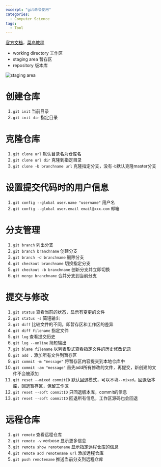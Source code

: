 ```yaml
---
excerpt: "git命令使用"
categories:
  - Computer Science
tags:
  - Tool
---
```


[官方文档](https://git-scm.com/docs)，[菜鸟教程](https://www.runoob.com/git/git-tutorial.html)

* working directory 工作区
* staging area 暂存区
* repository 版本库

![staging area](https://git-scm.com/images/about/index1@2x.png)

# 创建仓库

1. `git init` 当前目录
2. `git init dir` 指定目录

# 克隆仓库

1. `git clone url` 默认目录名为仓库名
2. `git clone url dir` 克隆到指定目录
3. `git clone -b branchname url` 克隆指定分支，没有`-b`默认克隆master分支

# 设置提交代码时的用户信息

1. `git config --global user.name "username"` 用户名
2. `git config --global user.email email@xxx.com` 邮箱

# 分支管理

1. `git branch` 列出分支
2. `git branch branchname` 创建分支
3. `git branch -d branchname` 删除分支
4. `git checkout branchname` 切换指定分支
5. `git checkout -b branchname` 创新分支并立即切换
6. `git merge branchname` 合并分支到当前分支

# 提交与修改

1. `git status` 查看当前的状态，显示有变更的文件
2. `git status -s` 简短输出
3. `git diff` 比较文件的不同，即暂存区和工作区的差异
4. `git diff filename` 指定文件
5. `git log` 查看提交历史
6. `git log --online` 简短输出
7. `git blame filename` 以列表形式查看指定文件的历史修改记录
8. `git add .` 添加所有文件到暂存区
9. `git commit -m "message"` 将暂存区内容提交到本地仓库中
10. `git commit -am "message"` 首先add所有修改的文件，再提交，新创建的文件不会被添加
10. `git reset --mixed commitID` 默认回退模式，可以不填`--mixed`，回退版本库，回退暂存区，保留工作区
11. `git reset --soft commitID` 只回退版本库，commit的信息
11. `git reset --soft commitID` 回退所有信息，工作区源码也会回退

# 远程仓库

1. `git remote` 查看远程仓库
2. `git remote -v` verbose 显示更多信息
3. `git remote show remotename` 显示指定远程仓库的信息
4. `git remote add remotename url` 添加远程仓库
5. `git push remotename` 推送当前分支到远程仓库